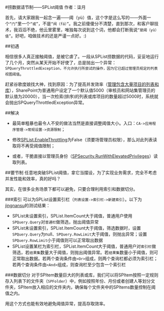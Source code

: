 #捞数据请节制——SPList阈值
    作者：柒月
    
首先，请大家跟我一起念一遍——阈（yù）值，这个字是这么写的——外面一个`“门”`里一个`“或”`，不是`“阀（fá）”`。我之前傻傻分不清楚，直到那次，和客户聊技术，我滔滔不绝，他云里雾里，唯独每次说到这个词，他都会打断我说`“是阈（yù）值”`。好吧，咱做技术的还是严谨一点好。:)


##初遇

相信很多人真正接触阈值，是被它虐了。一段从SPList捞数据的代码，妥妥地运行了几个月，突然从某天开始不好使了，总是抛出一个异常：`SPQueryThrottledException，不允许执行所尝试的操作，因为它已超过管理员规定的列表视图阈值`。

赶紧谷歌度娘找大神，找到原因：为了提高并发效率（[管理包含大量项目的列表和库](https://support.office.com/zh-cn/article/管理包含大量项目的列表和库-11ecc804-2284-4978-8273-4842471fafb7 "管理包含大量项目的列表和库")），SharePoint为普通用户设定了一个默认值5000（审核员和网站集管理员的默认值为20000），当一次检索(排序)的列表或库项目的数量超过5000时，系统就会抛出SPQueryThrottledException异常。


##解决

* 最简单粗暴也最令人不安的做法当然是直接调整阈值大小。入口：`CA->应用程序管理->常规设置->资源限制`；

* 修改[SPList.EnableThrottling](https://msdn.microsoft.com/en-us/library/microsoft.sharepoint.splist.enablethrottling.aspx "SPList.EnableThrottling")为False（须要场管理员权限），那么对此列表读取将不再受阈值限制；

* 或者，干脆直接以管理员身份（[SPSecurity.RunWithElevatedPrivileges](https://msdn.microsoft.com/en-us/library/microsoft.sharepoint.spsecurity.runwithelevatedprivileges.aspx "SPSecurity.RunWithElevatedPrivileges")）读取列表。


##要节制
任意地突破SPList阈值，拿它当摆设，为了实现业务需求，完全不考虑并发性能和效率，真的好吗？

其实，在很多业务场景下都可以避免，只要合理利用索引和数据切分。

###索引
可以为SPList设置索引栏（`列表设置->索引栏->新建索引`）。以下为[jingnansu](https://github.com/jingnansu "jingnansu")的测试结果：

* SPList未设置索引，SPList.ItemCount大于阈值，普通用户使用`SPQuery.Query`对`普通栏`做筛选，抛出阈值异常
* SPList未设置索引，SPList.ItemCount大于阈值，筛选数据时，设置`SPQuery.Query`为null、`SPQuery.RowLimit`大于阈值，则抛出异常；设置`SPQuery.RowLimit`小于阈值则可以正常取出数据
* SPList设置某栏为索引栏，SPList.ItemCount大于阈值，普通用户对`索引栏`做筛选，若`结果集`数量大于阈值，则抛出阈值异常。若`结果集`数量小于阈值，则可正常取出数据。若两个查询条件由`<Or>`组成，则两个查询栏都必须为索引栏；若两个查询条件由`<And>`组成，则查询栏至少包含一个索引栏


###数据切分
对于SPItem数量巨大的列表或库，我们可以将SPItem按照一定规则存入列表下的文件夹（`SPFolder`）中，例如按照年份、月份或者创建人等划分文件夹，SPItem放入相应的文件夹内，确保每个文件夹中的SPItems数量控制在阈值之内。

用这个方式也能有效地避免阈值异常，提高存取效率。
